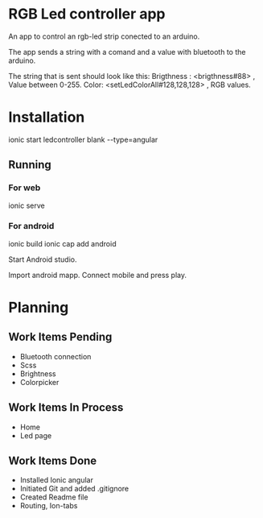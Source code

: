 # RGB Led controller app

An app to control an rgb-led strip conected to an arduino.

The app sends a string with a comand and a value with bluetooth to the arduino.

The string that is sent should look like this:
Brigthness : <brigthness#88> , Value between 0-255.
Color: <setLedColorAll#128,128,128> , RGB values.

# Installation

ionic start ledcontroller blank --type=angular

## Running

### For web

ionic serve

### For android

ionic build
ionic cap add android

Start Android studio.

Import android mapp.
Connect mobile and press play.

# Planning

## Work Items Pending

- Bluetooth connection
- Scss
- Brightness
- Colorpicker

## Work Items In Process

- Home
- Led page

## Work Items Done

- Installed Ionic angular
- Initiated Git and added .gitignore
- Created Readme file
- Routing, Ion-tabs
